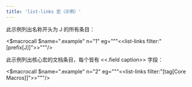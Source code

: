 ```yaml
---
title: 'list-links 宏（示例）'
---
```


此示例列出名称开头为 J 的所有条目：

<$macrocall $name=".example" n="1" eg="""<<list-links filter:"[prefix[J]]">>"""/>

此示例列出核心宏的文档条目，每个皆有 <<.field caption>> 字段：

<$macrocall $name=".example" n="2" eg="""<<list-links filter:"[tag[Core Macros]]">>"""/>
